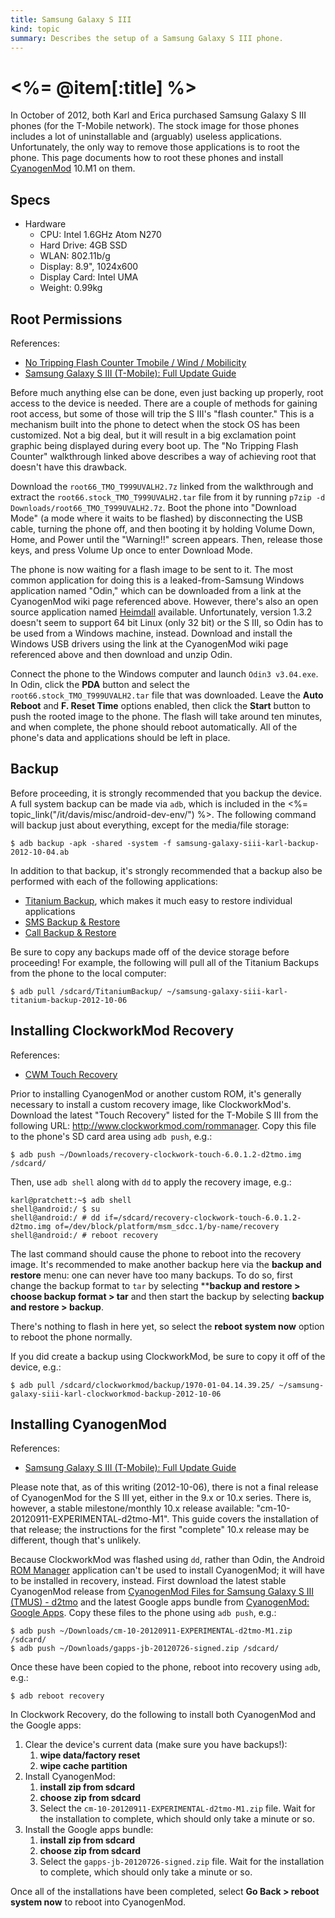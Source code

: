 ```yaml
--- 
title: Samsung Galaxy S III
kind: topic
summary: Describes the setup of a Samsung Galaxy S III phone.
---
```


# <%= @item[:title] %>

In October of 2012, both Karl and Erica purchased Samsung Galaxy S III phones (for the T-Mobile network). The stock image for those phones includes a lot of uninstallable and (arguably) useless applications. Unfortunately, the only way to remove those applications is to root the phone. This page documents how to root these phones and install [CyanogenMod](http://www.cyanogenmod.com/) 10.M1 on them.


## Specs

* Hardware
    * CPU: Intel 1.6GHz Atom N270
    * Hard Drive: 4GB SSD
    * WLAN: 802.11b/g
    * Display: 8.9", 1024x600
    * Display Card: Intel UMA
    * Weight: 0.99kg


## Root Permissions

References:

* [No Tripping Flash Counter Tmobile / Wind / Mobilicity](http://forum.xda-developers.com/showthread.php?t=1771687)
* [Samsung Galaxy S III (T-Mobile): Full Update Guide](http://wiki.cyanogenmod.com/wiki/Samsung_Galaxy_S_III_%28T-Mobile%29:_Full_Update_Guide)

Before much anything else can be done, even just backing up properly, root access to the device is needed. There are a couple of methods for gaining root access, but some of those will trip the S III's "flash counter." This is a mechanism built into the phone to detect when the stock OS has been customized. Not a big deal, but it will result in a big exclamation point graphic being displayed during every boot up. The "No Tripping Flash Counter" walkthrough linked above describes a way of achieving root that doesn't have this drawback.

Download the `root66_TMO_T999UVALH2.7z` linked from the walkthrough and extract the `root66.stock_TMO_T999UVALH2.tar` file from it by running `p7zip -d Downloads/root66_TMO_T999UVALH2.7z`. Boot the phone into "Download Mode" (a mode where it waits to be flashed) by disconnecting the USB cable, turning the phone off, and then booting it by holding Volume Down, Home, and Power until the "Warning!!" screen appears. Then, release those keys, and press Volume Up once to enter Download Mode.

The phone is now waiting for a flash image to be sent to it. The most common application for doing this is a leaked-from-Samsung Windows application named "Odin," which can be downloaded from a link at the CyanogenMod wiki page referenced above. However, there's also an open source application named [Heimdall](http://www.glassechidna.com.au/products/heimdall/) available. Unfortunately, version 1.3.2 doesn't seem to support 64 bit Linux (only 32 bit) or the S III, so Odin has to be used from a Windows machine, instead. Download and install the Windows USB drivers using the link at the CyanogenMod wiki page referenced above and then download and unzip Odin.

Connect the phone to the Windows computer and launch `Odin3 v3.04.exe`. In Odin, click the **PDA** button and select the `root66.stock_TMO_T999UVALH2.tar` file that was downloaded. Leave the **Auto Reboot** and **F. Reset Time** options enabled, then click the **Start** button to push the rooted image to the phone. The flash will take around ten minutes, and when complete, the phone should reboot automatically. All of the phone's data and applications should be left in place.


## Backup

Before proceeding, it is strongly recommended that you backup the device. A full system backup can be made via `adb`, which is included in the <%= topic_link("/it/davis/misc/android-dev-env/") %>. The following command will backup just about everything, except for the media/file storage:

    $ adb backup -apk -shared -system -f samsung-galaxy-siii-karl-backup-2012-10-04.ab

In addition to that backup, it's strongly recommended that a backup also be performed with each of the following applications:

* [Titanium Backup](http://matrixrewriter.com/android/), which makes it much easy to restore individual applications
* [SMS Backup & Restore](http://market.android.com/details?id=com.riteshsahu.SMSBackupRestore)
* [Call Backup & Restore](http://market.android.com/details?id=com.riteshsahu.CallLogBackupRestore)

Be sure to copy any backups made off of the device storage before proceeding! For example, the following will pull all of the Titanium Backups from the phone to the local computer:

    $ adb pull /sdcard/TitaniumBackup/ ~/samsung-galaxy-siii-karl-titanium-backup-2012-10-06


## Installing ClockworkMod Recovery

References:

* [CWM Touch Recovery](http://forum.xda-developers.com/showthread.php?t=1766552)

Prior to installing CyanogenMod or another custom ROM, it's generally necessary to install a custom recovery image, like ClockworkMod's. Download the latest "Touch Recovery" listed for the T-Mobile S III from the following URL: <http://www.clockworkmod.com/rommanager>. Copy this file to the phone's SD card area using `adb push`, e.g.:

    $ adb push ~/Downloads/recovery-clockwork-touch-6.0.1.2-d2tmo.img /sdcard/

Then, use `adb shell` along with `dd` to apply the recovery image, e.g.:

    karl@pratchett:~$ adb shell
    shell@android:/ $ su
    shell@android:/ # dd if=/sdcard/recovery-clockwork-touch-6.0.1.2-d2tmo.img of=/dev/block/platform/msm_sdcc.1/by-name/recovery
    shell@android:/ # reboot recovery

The last command should cause the phone to reboot into the recovery image. It's recommended to make another backup here via the **backup and restore** menu: one can never have too many backups. To do so, first change the backup format to `tar` by selecting ****backup and restore > choose backup format > tar** and then start the backup by selecting **backup and restore > backup**.

There's nothing to flash in here yet, so select the **reboot system now** option to reboot the phone normally.

If you did create a backup using ClockworkMod, be sure to copy it off of the device, e.g.:

    $ adb pull /sdcard/clockworkmod/backup/1970-01-04.14.39.25/ ~/samsung-galaxy-siii-karl-clockworkmod-backup-2012-10-06


## Installing CyanogenMod

References:

* [Samsung Galaxy S III (T-Mobile): Full Update Guide](http://wiki.cyanogenmod.com/wiki/Samsung_Galaxy_S_III_%28T-Mobile%29:_Full_Update_Guide)

Please note that, as of this writing (2012-10-06), there is not a final release of CyanogenMod for the S III yet, either in the 9.x or 10.x series. There is, however, a stable milestone/monthly 10.x release available: "cm-10-20120911-EXPERIMENTAL-d2tmo-M1". This guide covers the installation of that release; the instructions for the first "complete" 10.x release may be different, though that's unlikely.

Because ClockworkMod was flashed using `dd`, rather than Odin, the Android [ROM Manager](https://play.google.com/store/apps/details?id=com.koushikdutta.rommanager&hl=en) application can't be used to install CyanogenMod; it will have to be installed in recovery, instead. First download the latest stable CyanogenMod release from [CyanogenMod Files for Samsung Galaxy S III (TMUS) - d2tmo](http://download.cyanogenmod.com/?device=d2tmo&type=) and the latest Google apps bundle from [CyanogenMod: Google Apps](http://wiki.cyanogenmod.com/wiki/Latest_Version#Google_Apps). Copy these files to the phone using `adb push`, e.g.:

    $ adb push ~/Downloads/cm-10-20120911-EXPERIMENTAL-d2tmo-M1.zip /sdcard/
    $ adb push ~/Downloads/gapps-jb-20120726-signed.zip /sdcard/

Once these have been copied to the phone, reboot into recovery using `adb`, e.g.:

    $ adb reboot recovery

In Clockwork Recovery, do the following to install both CyanogenMod and the Google apps:

1. Clear the device's current data (make sure you have backups!):
    1. **wipe data/factory reset**
    1. **wipe cache partition**
1. Install CyanogenMod:
    1. **install zip from sdcard**
    1. **choose zip from sdcard**
    1. Select the `cm-10-20120911-EXPERIMENTAL-d2tmo-M1.zip` file. Wait for the installation to complete, which should only take a minute or so.
1. Install the Google apps bundle:
    1. **install zip from sdcard**
    1. **choose zip from sdcard**
    1. Select the `gapps-jb-20120726-signed.zip` file. Wait for the installation to complete, which should only take a minute or so.

Once all of the installations have been completed, select **Go Back > reboot system now** to reboot into CyanogenMod.

